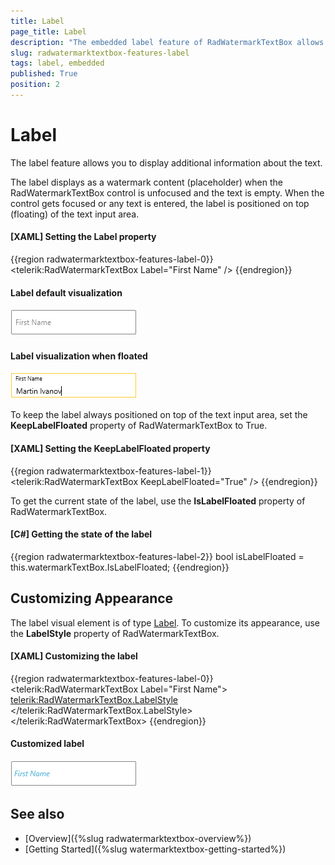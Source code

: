 ```yaml
---
title: Label
page_title: Label
description: "The embedded label feature of RadWatermarkTextBox allows you to display additional information about the entered text."
slug: radwatermarktextbox-features-label
tags: label, embedded
published: True
position: 2
---
```


# Label

The label feature allows you to display additional information about the text.

The label displays as a watermark content (placeholder) when the RadWatermarkTextBox control is unfocused and the text is empty. When the control gets focused or any text is entered, the label is positioned on top (floating) of the text input area.

####  __[XAML] Setting the Label property__
{{region radwatermarktextbox-features-label-0}}
	<telerik:RadWatermarkTextBox Label="First Name" />
{{endregion}}

#### Label default visualization  
![](images/radwatermarktextbox-features-label-0.png)

#### Label visualization when floated  
![](images/radwatermarktextbox-features-label-1.png)

To keep the label always positioned on top of the text input area, set the __KeepLabelFloated__ property of RadWatermarkTextBox to True.

####  __[XAML] Setting the KeepLabelFloated property__
{{region radwatermarktextbox-features-label-1}}
	<telerik:RadWatermarkTextBox KeepLabelFloated="True" />
{{endregion}}

To get the current state of the label, use the __IsLabelFloated__ property of RadWatermarkTextBox.

####  __[C#] Getting the state of the label__
{{region radwatermarktextbox-features-label-2}}
	bool isLabelFloated = this.watermarkTextBox.IsLabelFloated;
{{endregion}}

## Customizing Appearance

The label visual element is of type [Label](https://docs.microsoft.com/en-us/dotnet/api/system.windows.controls.label?view=windowsdesktop-6.0). To customize its appearance, use the __LabelStyle__ property of RadWatermarkTextBox.

####  __[XAML] Customizing the label__
{{region radwatermarktextbox-features-label-0}}
	<telerik:RadWatermarkTextBox Label="First Name">
		<telerik:RadWatermarkTextBox.LabelStyle>
			<Style TargetType="Label">
				<Setter Property="Foreground" Value="#5CB9DE" />                    
				<Setter Property="FontStyle" Value="Italic" />                    
			</Style>
		</telerik:RadWatermarkTextBox.LabelStyle>
	</telerik:RadWatermarkTextBox>
{{endregion}}

#### Customized label  
![](images/radwatermarktextbox-features-label-2.png)

## See also  
* [Overview]({%slug radwatermarktextbox-overview%})
* [Getting Started]({%slug watermarktextbox-getting-started%})
